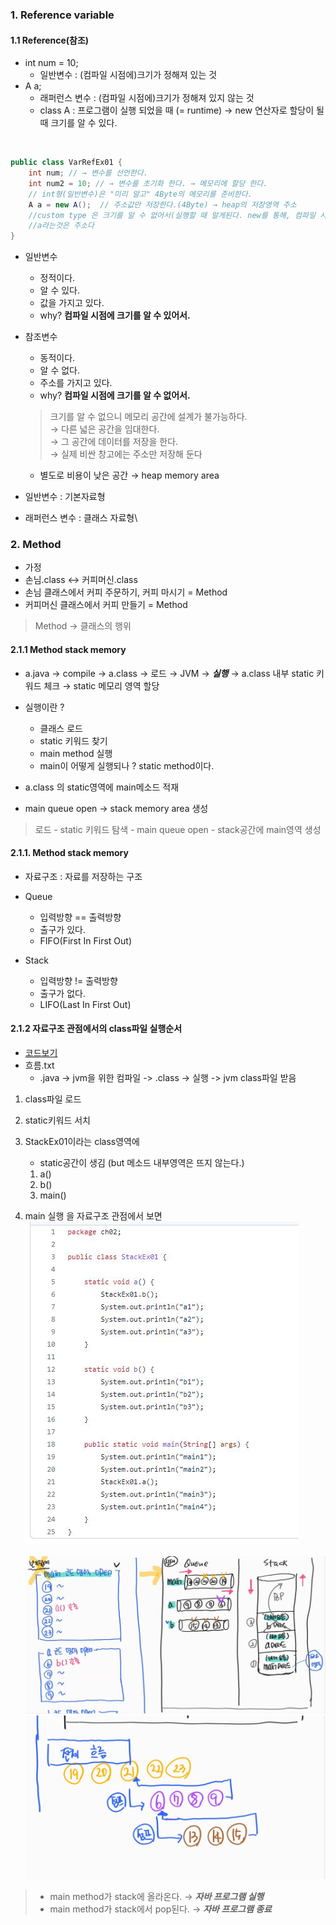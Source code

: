 ### 1. Reference variable

#### 1.1 Reference(참조)
- int num = 10;
    - 일반변수 : (컴파일 시점에)크기가 정해져 있는 것 
- A a; 
    - 래퍼런스 변수 : (컴파일 시점에)크기가 정해져 있지 않는 것
    - class A :  프로그램이 실행 되었을 때 (= runtime) → new 연산자로 할당이 될 때 크기를 알 수 있다.
<br/>
      
````java
public class VarRefEx01 {
    int num; // → 변수를 선언한다.
    int num2 = 10; // → 변수를 초기화 한다. → 메모리에 할당 한다.
    // int형(일반변수)은 "미리 알고" 4Byte의 메모리를 준비한다.
    A a = new A();  // 주소값만 저장한다.(4Byte) → heap의 저장영역 주소
    //custom type 은 크기를 알 수 없어서(실행할 때 알게된다. new를 통해, 컴파일 시점에는 모른다.)
    //a라는것은 주소다
}
````
- 일반변수 
  - 정적이다. 
  - 알 수 있다.
  - 값을 가지고 있다.
  - why? **컴파일 시점에 크기를 알 수 있어서.**
- 참조변수 
  - 동적이다.
  - 알 수 없다. 
  - 주소를 가지고 있다.
  - why? **컴파일 시점에 크기를 알 수 없어서.**
  > 크기를 알 수 없으니 메모리 공간에 설계가 불가능하다.<br/> 
  > → 다른 넓은 공간을 임대한다. <br/>
  > → 그 공간에 데이터를 저장을 한다. <br/>
  > → 실제 비싼 창고에는 주소만 저장해 둔다 <br/>
  - 별도로 비용이 낮은 공간 → heap memory area
  
- 일반변수 : 기본자료형
- 래퍼런스 변수 : 클래스 자료형\

### 2. Method
- 가정
- 손님.class ↔ 커피머신.class
- 손님 클래스에서 커피 주문하기, 커피 마시기 = Method
- 커피머신 클래스에서 커피 만들기 = Method
> Method → 클래스의 행위

#### 2.1.1 Method stack memory
- a.java → compile → a.class → 로드 → JVM → ***실행*** → a.class 내부 static 키워드 체크 → static 메모리 영역 할당
- 실행이란 ?
  - 클래스 로드
  - static 키워드 찾기
  - main method 실행
  - main이 어떻게 실행되나 ? static method이다.
  
- a.class 의 static영역에 main메소드 적재
- main queue open → stack memory area 생성
> 로드 - static 키워드 탐색 - main queue open - stack공간에 main영역 생성

#### 2.1.1. Method stack memory
- 자료구조 : 자료를 저장하는 구조
- Queue
  - 입력방향 == 출력방향
  - 출구가 있다.
  - FIFO(First In First Out)
  
- Stack
  - 입력방향 != 출력방향
  - 출구가 없다.
  - LIFO(Last In First Out)

#### 2.1.2 자료구조 관점에서의 class파일 실행순서
- [코드보기](https://github.com/GyeomFka/java-dare/blob/master/src/main/java/ch02/StackEx01.java)
 - 흐름.txt
   - .java -> jvm을 위한 컴파일 -> .class -> 실행 -> jvm class파일 받음
1) class파일 로드
2) static키워드 서치
3) StackEx01이라는 class영역에 
   - static공간이 생김 (but 메소드 내부영역은 뜨지 않는다.)
   1) a() 
   2) b()
   3) main()
   
4) main 실행 을 자료구조 관점에서 보면
   </br>![Alt text](../99_img/08_java.JPG)  
   </br>![Alt text](../99_img/07_java.JPG)
   </br>![Alt text](../99_img/09_java.png)   

 > * main method가 stack에 올라온다. → ***자바 프로그램 실행*** 
 > * main method가 stack에서 pop된다. → ***자바 프로그램 종료***
